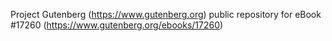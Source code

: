 Project Gutenberg (https://www.gutenberg.org) public repository for eBook #17260 (https://www.gutenberg.org/ebooks/17260)